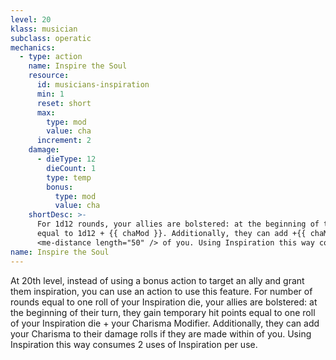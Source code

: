 ```yaml
---
level: 20
klass: musician
subclass: operatic
mechanics:
  - type: action
    name: Inspire the Soul
    resource:
      id: musicians-inspiration
      min: 1
      reset: short
      max:
        type: mod
        value: cha
      increment: 2
    damage:
      - dieType: 12
        dieCount: 1
        type: temp
        bonus:
          type: mod
          value: cha
    shortDesc: >-
      For 1d12 rounds, your allies are bolstered: at the beginning of their turn, they gain temporary hit points
      equal to 1d12 + {{ chaMod }}. Additionally, they can add +{{ chaMod }} to their damage rolls if they are made within
      <me-distance length="50" /> of you. Using Inspiration this way consumes 2 uses of Inspiration per use.
name: Inspire the Soul
---
```

At 20th level, instead of using a bonus action to target an ally and grant them inspiration, you can use an action to
use this feature. For number of rounds equal to one roll of your Inspiration die, your allies are bolstered:
at the beginning of their turn, they gain temporary hit points equal to one roll of your Inspiration die + your
Charisma Modifier. Additionally, they can add your Charisma to their damage rolls if they are made within
<me-distance length="50" /> of you. Using Inspiration this way consumes 2 uses of Inspiration per use.
